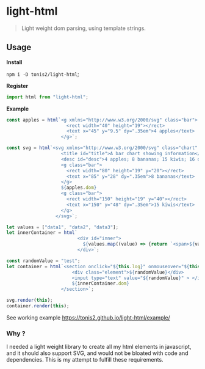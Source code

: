 # light-html
> Light weight dom parsing, using template strings.


## Usage

__Install__

`npm i -D tonis2/light-html`;


__Register__
```js
import html from "light-html";

```

__Example__

```js
const apples = html`<g xmlns="http://www.w3.org/2000/svg" class="bar">
                      <rect width="40" height="19"></rect>
                      <text x="45" y="9.5" dy=".35em">4 apples</text>
                    </g>`;

const svg = html`<svg xmlns="http://www.w3.org/2000/svg" class="chart" width="420" height="150" aria-labelledby="title desc" role="img">
                    <title id="title">A bar chart showing information</title>
                    <desc id="desc">4 apples; 8 bananas; 15 kiwis; 16 oranges; 23 lemons</desc>
                    <g class="bar">
                      <rect width="80" height="19" y="20"></rect>
                      <text x="85" y="28" dy=".35em">8 bananas</text>
                    </g>
                    ${apples.dom}
                    <g class="bar">
                      <rect width="150" height="19" y="40"></rect>
                      <text x="150" y="48" dy=".35em">15 kiwis</text>
                    </g>
                  </svg>`;

let values = ["data1", "data2", "data3"];
let innerContainer = html`
                          <div id="inner">
                            ${values.map((value) => {return `<span>${value}</span>`})}
                          </div>`;

const randomValue = "test";
let container = html`<section onclick="${this.log}" onmouseover="${this.mouseOver}" id="container">
                        <div class="element">${randomValue}</div>
                        <input type="text" value="${randomValue}" > </input>
                        ${innerContainer.dom}
                    </section>`;

svg.render(this);
container.render(this);                 
```                          

See working example https://tonis2.github.io/light-html/example/

### Why ?

I needed a light weight library to create all my html elements in javascript, and it should also support SVG, and would not be bloated with code and dependencies.
This is my attempt to fulfill these requirements.
